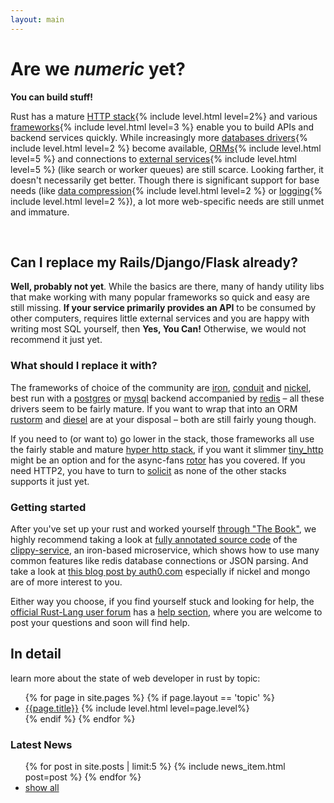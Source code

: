 ```yaml
---
layout: main
---
```


# Are we *numeric* yet?

**You can build stuff!**

<p>Rust has a mature <a href="/topics/stack/">HTTP stack</a>{% include level.html level=2%} and various <a href="/topics/frameworks/">frameworks</a>{% include level.html level=3 %} enable you to build APIs and backend services quickly. While increasingly more <a href="/topics/database/#drivers">databases drivers</a>{% include level.html level=2 %} become available, <a href="/topics/database/#orms">ORMs</a>{% include level.html level=5 %} and connections to <a href="/topics/services/">external services</a>{% include level.html level=5 %} (like search or worker queues) are still scarce. Looking farther, it doesn't necessarily get better. Though there is significant support for base needs (like <a href="/topics/compression/">data compression</a>{% include level.html level=2 %} or <a href="/topics/logging/">logging</a>{% include level.html level=2 %}), a lot more web-specific needs are still unmet and immature.</p>

<p>&nbsp;</p>

## Can I replace my Rails/Django/Flask already?

**Well, probably not yet**. While the basics are there, many of handy utility libs that make working with many popular frameworks so quick and easy are still missing. **If your service primarily provides an API** to be consumed by  other computers, requires little external services and you are happy with writing most SQL yourself, then **Yes, You Can!** Otherwise, we would not recommend it just yet.

### What should I replace it with?

The frameworks of choice of the community are <a href="/topics/frameworks/#pkg-iron">iron</a>, <a href="/topics/frameworks/#pkg-conduit">conduit</a> and <a href="/topics/frameworks/#pkg-nickel">nickel</a>, best run with a <a href="/topics/database/#pkg-postgres">postgres</a> or <a href="/topics/database/#pkg-mysql">mysql</a> backend accompanied by <a href="/topics/database/#pkg-redis">redis</a> – all these drivers seem to be fairly mature. If you want to wrap that into an ORM <a href="/topics/database/#pkg-rustorm">rustorm</a> and <a href="/topics/frameworks/#pkg-diesel">diesel</a> are at your disposal – both are still fairly young though.

If you need to (or want to) go lower in the stack, those frameworks all use the fairly stable and mature <a href="/topics/stack/#pkg-hyper">hyper http stack</a>, if you want it slimmer <a href="/topics/stack/#pkg-tiny_http">tiny_http</a> might be an option and for the async-fans <a href="/topics/stack/#pkg-rotor-http">rotor</a> has you covered. If you need HTTP2, you have to turn to <a href="/topics/stack/#pkg-solicit">solicit</a> as none of the other stacks supports it just yet.

### Getting started

After you've set up your rust and worked yourself [through "The Book"](https://doc.rust-lang.org/book/), we highly recommend taking a look at [fully annotated source code](https://clippy.bashy.io/docs/) of the [clippy-service](https://clippy.bashy.io), an iron-based microservice, which shows how to use many common features like redis database connections or JSON parsing. And take a look at [this blog post by auth0.com](https://auth0.com/blog/2015/11/30/build-an-api-in-rust-with-jwt-authentication-using-nickelrs/) especially if nickel and mongo are of more interest to you.

Either way you choose, if you find yourself stuck and looking for help, the [official Rust-Lang user forum](https://users.rust-lang.org/) has a [help section](https://users.rust-lang.org/c/help), where you are welcome to post your questions and soon will find help.


## In detail

learn more about the state of web developer in rust by topic:

<ul class="topic-list">
  {% for page in site.pages %}
    {% if page.layout == 'topic' %}
      <li><a href="{{page.url}}">{{page.title}}</a>  {% include level.html level=page.level%}</li>
    {% endif %}
  {% endfor %}
</ul>

<h3> Latest News <a href="/atom.xml" title="subscribe"><i class="fa fa-rss-square"></i></a></h3>

<ul class="related-news">
  {% for post in site.posts | limit:5 %}
    {% include news_item.html post=post %}
  {% endfor %}
  <li><a href='/news/'>show all</a></li>
</ul>
